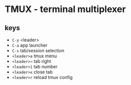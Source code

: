 # TMUX - terminal multiplexer

## keys

- `C-y`         \<leader\>
- `C-a`         app launcher
- `C-s`         tab/session selection
- `<leader>a`   tmux menu
- `<leader>→`   tab right
- `<leader>1`   tab number
- `<leader>x`   close tab
- `<leader>r`   reload tmux config


